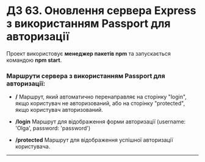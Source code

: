# ДЗ 63. Оновлення сервера Express з використанням Passport для авторизації

Проект використовує **менеджер пакетів npm** та запускається командою **npm start**.

### Маршрути сервера з використанням Passport для авторизації:

- **/** Маршрут, який автоматично перенаправляє на сторінку "login", якщо користувач не авторизований, або на сторінку "protected", якщо користувач авторизований.

- **/login** Маршрут для відображення форми авторизації (username: 'Olga',
  password: 'password')

- **/protected** Маршрут для відображення успішної авторизації користувача.

---
